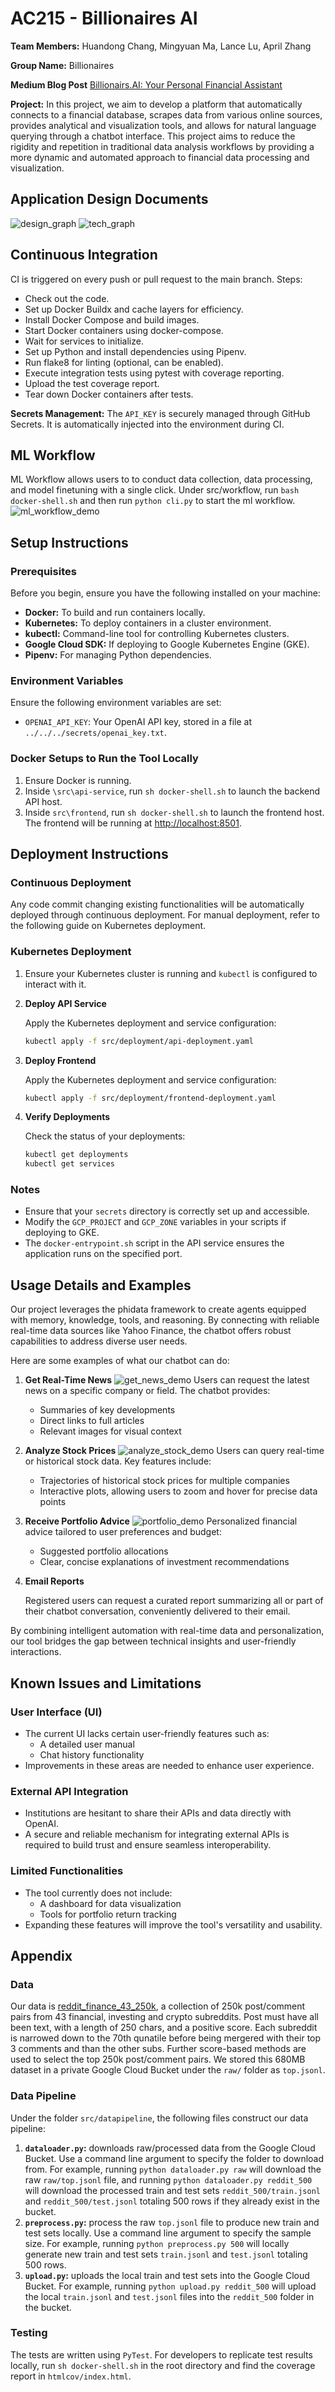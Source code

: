 # AC215 - Billionaires AI 

**Team Members:** Huandong Chang, Mingyuan Ma, Lance Lu, April Zhang

**Group Name:** Billionaires

**Medium Blog Post** [Billionairs.AI: Your Personal Financial Assistant](https://medium.com/@HuandongChang0527/billionairs-ai-your-personal-financial-assistant-6aac1147a697)

**Project:** In this project, we aim to develop a platform that automatically connects to a financial database, scrapes data from various online sources, provides analytical and visualization tools, and allows for natural language querying through a chatbot interface. This project aims to reduce the rigidity and repetition in traditional data analysis workflows by providing a more dynamic and automated approach to financial data processing and visualization.

## Application Design Documents
![design_graph](assets/solution_architecture.png)
![tech_graph](assets/technical_structure.png)

## Continuous Integration
CI is triggered on every push or pull request to the main branch.
Steps:
* Check out the code.
* Set up Docker Buildx and cache layers for efficiency.
* Install Docker Compose and build images.
* Start Docker containers using docker-compose.
* Wait for services to initialize.
* Set up Python and install dependencies using Pipenv.
* Run flake8 for linting (optional, can be enabled).
* Execute integration tests using pytest with coverage reporting.
* Upload the test coverage report.
* Tear down Docker containers after tests.

**Secrets Management:** The `API_KEY` is securely managed through GitHub Secrets. It is automatically injected into the environment during CI.

## ML Workflow
ML Workflow allows users to to conduct data collection, data processing, and model finetuning with a single click. Under src/workflow, run `bash docker-shell.sh` and then run `python cli.py` to start the ml workflow.
![ml_workflow_demo](assets/ml_workflow.png)

## Setup Instructions
### Prerequisites
Before you begin, ensure you have the following installed on your machine:
* **Docker:** To build and run containers locally.
* **Kubernetes:** To deploy containers in a cluster environment.
* **kubectl:** Command-line tool for controlling Kubernetes clusters.
* **Google Cloud SDK:** If deploying to Google Kubernetes Engine (GKE).
* **Pipenv:** For managing Python dependencies.

### Environment Variables
Ensure the following environment variables are set:
* `OPENAI_API_KEY`: Your OpenAI API key, stored in a file at `../../../secrets/openai_key.txt`.

### Docker Setups to Run the Tool Locally
1. Ensure Docker is running.
2. Inside `\src\api-service`, run `sh docker-shell.sh` to launch the backend API host. 
3. Inside `src\frontend`, run `sh docker-shell.sh` to launch the frontend host. The frontend will be running at [http://localhost:8501](http://localhost:8501).

## Deployment Instructions
### Continuous Deployment
Any code commit changing existing functionalities will be automatically deployed through continuous deployment. For manual deployment, refer to the following guide on Kubernetes deployment.

### Kubernetes Deployment
1. Ensure your Kubernetes cluster is running and `kubectl` is configured to interact with it.
2. **Deploy API Service**

   Apply the Kubernetes deployment and service configuration:

   ```bash
   kubectl apply -f src/deployment/api-deployment.yaml
   ```

3. **Deploy Frontend**

   Apply the Kubernetes deployment and service configuration:

   ```bash
   kubectl apply -f src/deployment/frontend-deployment.yaml
   ```

4. **Verify Deployments**

   Check the status of your deployments:

   ```bash
   kubectl get deployments
   kubectl get services
   ```

### Notes
* Ensure that your `secrets` directory is correctly set up and accessible.
* Modify the `GCP_PROJECT` and `GCP_ZONE` variables in your scripts if deploying to GKE.
* The `docker-entrypoint.sh` script in the API service ensures the application runs on the specified port.

## Usage Details and Examples
Our project leverages the phidata framework to create agents equipped with memory, knowledge, tools, and reasoning. By connecting with reliable real-time data sources like Yahoo Finance, the chatbot offers robust capabilities to address diverse user needs.

Here are some examples of what our chatbot can do:
1. **Get Real-Time News**
   ![get_news_demo](assets/demo_news.png)
   Users can request the latest news on a specific company or field. The chatbot provides:
   * Summaries of key developments
   * Direct links to full articles
   * Relevant images for visual context
2. **Analyze Stock Prices**
   ![analyze_stock_demo](assets/demo_stock.png)
   Users can query real-time or historical stock data. Key features include:
   * Trajectories of historical stock prices for multiple companies
   * Interactive plots, allowing users to zoom and hover for precise data points
3. **Receive Portfolio Advice**
   ![portfolio_demo](assets/demo_portfolio.png)
   Personalized financial advice tailored to user preferences and budget:
   * Suggested portfolio allocations
   * Clear, concise explanations of investment recommendations
4. **Email Reports**

   Registered users can request a curated report summarizing all or part of their chatbot conversation, conveniently delivered to their email.

By combining intelligent automation with real-time data and personalization, our tool bridges the gap between technical insights and user-friendly interactions.

## Known Issues and Limitations
### User Interface (UI)
* The current UI lacks certain user-friendly features such as:
  * A detailed user manual
  * Chat history functionality
* Improvements in these areas are needed to enhance user experience.

### External API Integration
* Institutions are hesitant to share their APIs and data directly with OpenAI.
* A secure and reliable mechanism for integrating external APIs is required to build trust and ensure seamless interoperability.

### Limited Functionalities
* The tool currently does not include:
  * A dashboard for data visualization
  * Tools for portfolio return tracking
* Expanding these features will improve the tool's versatility and usability.

## Appendix
### Data
Our data is [reddit_finance_43_250k](https://huggingface.co/datasets/winddude/reddit_finance_43_250k), a collection of 250k post/comment pairs from 43 financial, investing and crypto subreddits. Post must have all been text, with a length of 250 chars, and a positive score. Each subreddit is narrowed down to the 70th qunatile before being mergered with their top 3 comments and than the other subs. Further score-based methods are used to select the top 250k post/comment pairs. We stored this 680MB dataset in a private Google Cloud Bucket under the `raw/` folder as `top.jsonl`.

### Data Pipeline
Under the folder `src/datapipeline`, the following files construct our data pipeline:
1. **`dataloader.py`:** downloads raw/processed data from the Google Cloud Bucket. Use a command line argument to specify the folder to download from. For example, running `python dataloader.py raw` will download the raw `raw/top.jsonl` file, and running `python dataloader.py reddit_500` will download the processed train and test sets `reddit_500/train.jsonl` and `reddit_500/test.jsonl` totaling 500 rows if they already exist in the bucket.
2. **`preprocess.py`:** process the raw `top.jsonl` file to produce new train and test sets locally. Use a command line argument to specify the sample size. For example, running `python preprocess.py 500` will locally generate new train and test sets `train.jsonl` and `test.jsonl` totaling 500 rows.
3. **`upload.py`:** uploads the local train and test sets into the Google Cloud Bucket. For example, running `python upload.py reddit_500` will upload the local `train.jsonl` and `test.jsonl` files into the `reddit_500` folder in the bucket.

### Testing
The tests are written using `PyTest`. For developers to replicate test results locally, run `sh docker-shell.sh` in the root directory and find the coverage report in `htmlcov/index.html`.
